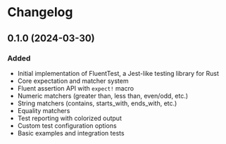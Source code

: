 # Changelog

## 0.1.0 (2024-03-30)

### Added
- Initial implementation of FluentTest, a Jest-like testing library for Rust
- Core expectation and matcher system
- Fluent assertion API with `expect!` macro
- Numeric matchers (greater than, less than, even/odd, etc.)
- String matchers (contains, starts_with, ends_with, etc.)
- Equality matchers
- Test reporting with colorized output
- Custom test configuration options
- Basic examples and integration tests
